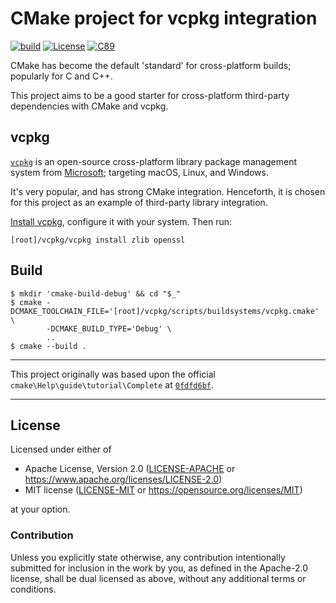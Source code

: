 CMake project for vcpkg integration
===================================
[![build](https://github.com/SamuelMarks/cmake-example-with-vcpkg/actions/workflows/build.yml/badge.svg)](https://github.com/SamuelMarks/cmake-example-with-vcpkg/actions/workflows/build.yml)
[![License](https://img.shields.io/badge/license-Apache--2.0%20OR%20MIT-blue.svg)](https://opensource.org/licenses/Apache-2.0)
[![C89](https://img.shields.io/badge/C-89-blue)](https://en.wikipedia.org/wiki/C89_(C_version))

CMake has become the default 'standard' for cross-platform builds; popularly for C and C++.

This project aims to be a good starter for cross-platform third-party dependencies with CMake and vcpkg.

## vcpkg
[`vcpkg`](https://vcpkg.io) is an open-source cross-platform library package management system from [Microsoft](https://microsoft.com); targeting macOS, Linux, and Windows.

It's very popular, and has strong CMake integration. Henceforth, it is chosen for this project as an example of third-party library integration.

[Install vcpkg](https://vcpkg.io/en/getting-started.html), configure it with your system. Then run:

    [root]/vcpkg/vcpkg install zlib openssl

## Build

    $ mkdir 'cmake-build-debug' && cd "$_"
    $ cmake -DCMAKE_TOOLCHAIN_FILE='[root]/vcpkg/scripts/buildsystems/vcpkg.cmake' \
            -DCMAKE_BUILD_TYPE='Debug' \
            ..
    $ cmake --build .

---

This project originally was based upon the official `cmake\Help\guide\tutorial\Complete` at [`0fdfd6bf`](https://gitlab.kitware.com/cmake/cmake/-/tree/0fdfd6bf/Help/guide/tutorial/Complete).

---

## License

Licensed under either of

- Apache License, Version 2.0 ([LICENSE-APACHE](LICENSE-APACHE) or <https://www.apache.org/licenses/LICENSE-2.0>)
- MIT license ([LICENSE-MIT](LICENSE-MIT) or <https://opensource.org/licenses/MIT>)

at your option.

### Contribution

Unless you explicitly state otherwise, any contribution intentionally submitted
for inclusion in the work by you, as defined in the Apache-2.0 license, shall be
dual licensed as above, without any additional terms or conditions.
